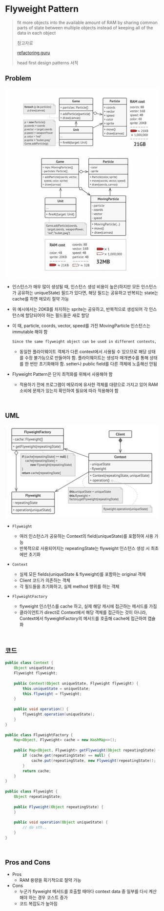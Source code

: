 # Flyweight Pattern

> fit more objects into the available amount of RAM by sharing common parts of state between multiple objects instead of keeping all of the data in each object
>
> 참고자료
>
> [refactoring.guru](https://refactoring.guru/design-patterns/flyweight)
>
> head first design patterns 서적

## Problem

![](./src/flyweight-problem.png)

- 인스턴스가 매우 많이 생성될 때, 인스턴스 생성 비용이 높은(하지만 모든 인스턴스가 공유하는 uniqueState) 필드가 있다면, 해당 필드는 공유하고 반복되는 state는 cache를 하면 메모리 절약 가능

- 위 예시에서는 20KB를 차지하는 sprite는 공유하고, 반복적으로 생성되어 각 인스턴스에 할당되어야 하는 필드들은 새로 할당

- 이 때, particle, coords, vector, speed를 가진 MovingParticle 인스턴스는 immutable 해야 함

  ```txt
  Since the same flyweight object can be used in different contexts, you have to make sure that its state can’t be modified. A flyweight should initialize its state just once, via constructor parameters. It shouldn’t expose any setters or public fields to other objects.
  ```

  - 동일한 플라이웨이트 객체가 다른 context에서 사용될 수 있으므로 해당 상태를 수정 불가능으로 만들어야 함. 플라이웨이트는 생성자 매개변수를 통해 상태를 한 번만 초기화해야 함. setter나 public field를 다른 객체에 노출해선 안됨

- Flyweight Pattern은 단지 최적화를 위해서 사용해야 함

  - 적용하기 전에 프로그램이 메모리에 유사한 객체를 대량으로 가지고 있어 RAM 소비에 문제가 있는지 확인하여 필요에 따라 적용해야 함

<br>

## UML

![](./src/flyweight-uml.png)

- `Flyweight`
  - 여러 인스턴스가 공유하는 Context의 field(uniqueState)를 포함하여 사용 가능
  - 반복적으로 사용되어지는 repeatingState는 flyweight 인스턴스 생성 시 최초에만 초기화

- `Context`
  - 실제 모든 fields(uniqueState & flyweight)를 포함하는 original 객체
  - Client 코드가 의존하는 객체
  - 각 필드들을 초기화하고, 실제 method 행위를 하는 객체

- `FlyweightFactory`
  - flyweight 인스턴스를 cache 하고, 실제 해당 캐시에 접근하는 메서드를 가짐
  - 클라이언트가 direct로 Context에서 해당 객체를 접근하는 것이 아니라, Context에서 flyweightFactory의 메서드를 호출해 cache에 접근하여 캡슐화

<br>

## 코드

```java
public class Context {
    Object uniqueState;
    Flyweight flyweight;

    public Context(Object uniqueState, Flyweight flyweight) {
        this.uniqueState = uniqueState;
        this.flyweight = flyweight;
    }

    public void operation() {
        flyweight.operation(uniqueState);
    }
}

public class FlyweightFactory {
    Map<Object, Flyweight> cache = new HashMap<>();

    public Map<Object, Flyweight> getFlyweight(Object repeatingState) {
        if (cache.get(repeatingState) == null) {
            cache.put(repeatingState, new Flyweight(repeatingState));
        }
        return cache;
    }
}

public class Flyweight {
    Object repeatingState;

    public Flyweight(Object repeatingState) {
    }

    public void operation(Object uniqueState) {
        // do sth..
    }
}
```

<br>

## Pros and Cons

- Pros
  - RAM 용량을 획기적으로 절약 가능
- Cons
  - 누군가 flyweight 메서드를 호출할 때마다 context data 중 일부를 다시 계산해야 하는 경우 코스트 증가
  - 코드 복잡도가 높아짐
